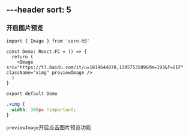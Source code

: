 
---header
sort: 5
---
### 开启图片预览

```tsx
import { Image } from 'corn-h5'

const Demo: React.FC = () => {
  return (
    <Image src="https://t7.baidu.com/it/u=1819644070,1305753509&fm=193&f=GIF" className="ximg" previewImage />
  )
}

export default Demo
```
```css
.ximg {
  width: 300px !important;
}
```
`previewImage`开启点击图片预览功能

